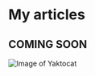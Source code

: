 # My articles 

## COMING SOON

![Image of Yaktocat](https://media.giphy.com/media/XIqCQx02E1U9W/source.gif)